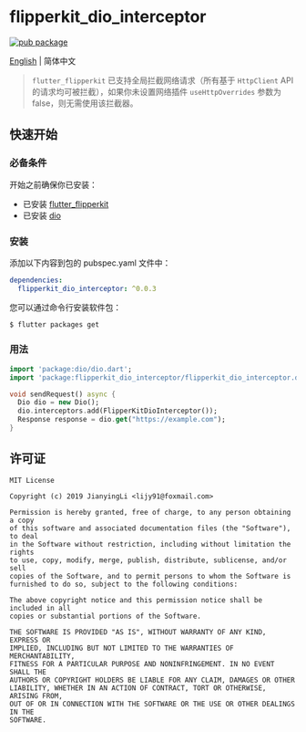 # flipperkit_dio_interceptor

[![pub package](https://img.shields.io/pub/v/flipperkit_dio_interceptor.svg)](https://pub.dartlang.org/packages/flipperkit_dio_interceptor)

[English](./README.md) | 简体中文

> `flutter_flipperkit` 已支持全局拦截网络请求（所有基于 `HttpClient` API 的请求均可被拦截），如果你未设置网络插件 `useHttpOverrides` 参数为 false，则无需使用该拦截器。

## 快速开始

### 必备条件

开始之前确保你已安装：

- 已安装 [flutter_flipperkit](https://github.com/blankapp/flutter_flipperkit)
- 已安装 [dio](https://github.com/flutterchina/dio)

### 安装

添加以下内容到包的 pubspec.yaml 文件中：

```yaml
dependencies:
  flipperkit_dio_interceptor: ^0.0.3
```

您可以通过命令行安装软件包：

```bash
$ flutter packages get
```

### 用法

```dart
import 'package:dio/dio.dart';
import 'package:flipperkit_dio_interceptor/flipperkit_dio_interceptor.dart';

void sendRequest() async {
  Dio dio = new Dio();
  dio.interceptors.add(FlipperKitDioInterceptor());
  Response response = dio.get("https://example.com");
}
```

## 许可证

```
MIT License

Copyright (c) 2019 JianyingLi <lijy91@foxmail.com>

Permission is hereby granted, free of charge, to any person obtaining a copy
of this software and associated documentation files (the "Software"), to deal
in the Software without restriction, including without limitation the rights
to use, copy, modify, merge, publish, distribute, sublicense, and/or sell
copies of the Software, and to permit persons to whom the Software is
furnished to do so, subject to the following conditions:

The above copyright notice and this permission notice shall be included in all
copies or substantial portions of the Software.

THE SOFTWARE IS PROVIDED "AS IS", WITHOUT WARRANTY OF ANY KIND, EXPRESS OR
IMPLIED, INCLUDING BUT NOT LIMITED TO THE WARRANTIES OF MERCHANTABILITY,
FITNESS FOR A PARTICULAR PURPOSE AND NONINFRINGEMENT. IN NO EVENT SHALL THE
AUTHORS OR COPYRIGHT HOLDERS BE LIABLE FOR ANY CLAIM, DAMAGES OR OTHER
LIABILITY, WHETHER IN AN ACTION OF CONTRACT, TORT OR OTHERWISE, ARISING FROM,
OUT OF OR IN CONNECTION WITH THE SOFTWARE OR THE USE OR OTHER DEALINGS IN THE
SOFTWARE.
```

